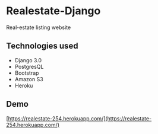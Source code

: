 # Realestate-Django
Real-estate listing website

## Technologies used
- Django 3.0
- PostgresQL
- Bootstrap
- Amazon S3
- Heroku

## Demo
[https://realestate-254.herokuapp.com/](https://realestate-254.herokuapp.com/)

